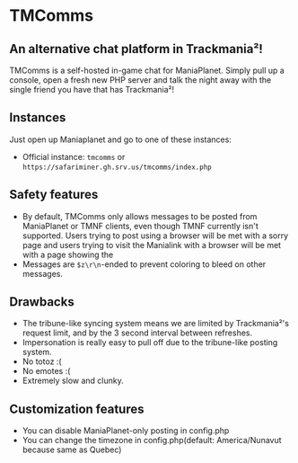# TMComms
## An alternative chat platform in Trackmania²!

TMComms is a self-hosted in-game chat for ManiaPlanet. Simply pull up a console, open a fresh new PHP server and talk the night away with the single friend you have that has Trackmania²!

## Instances
Just open up Maniaplanet and go to one of these instances:
- Official instance: ``tmcomms`` or ``https://safariminer.gh.srv.us/tmcomms/index.php``

## Safety features
- By default, TMComms only allows messages to be posted from ManiaPlanet or TMNF clients, even though TMNF currently isn't supported. Users trying to post using a browser will be met with a sorry page and users trying to visit the Manialink with a browser will be met with a page showing the 
- Messages are ``$z\r\n``-ended to prevent coloring to bleed on other messages.

## Drawbacks
- The tribune-like syncing system means we are limited by Trackmania²'s request limit, and by the 3 second interval between refreshes.
- Impersonation is really easy to pull off due to the tribune-like posting system.
- No totoz :(
- No emotes :(
- Extremely slow and clunky.

## Customization features
- You can disable ManiaPlanet-only posting in config.php
- You can change the timezone in config.php(default: America/Nunavut because same as Quebec)